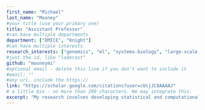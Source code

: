 ```yaml
---
first_name: "Michael"      
last_name: "Mooney"
#your title (use your primary one)
title: "Assistant Professor" 
#can have multiple departments
department: ["DMICE", "Knight"]   
#can have multiple interests 
research_interests: ["genomics", "ml", "systems-biology", "large-scale-computing", "r", "python", "comp-bio"]  
#just the id, like "laderast"
github: "mooneymi"
#optional email - delete this line if you don't want to include it
#email: ""
#any url, include the https:// 
link: "https://scholar.google.com/citations?user=cUcjJC8AAAAJ"   
# a little bio - no more than 200 characters. We may integrate this.
excerpt: "My research involves developing statistical and computational methods for understanding how DNA variation influences human disease (with a focus on neuropsychiatric disorders)." 
---
```

